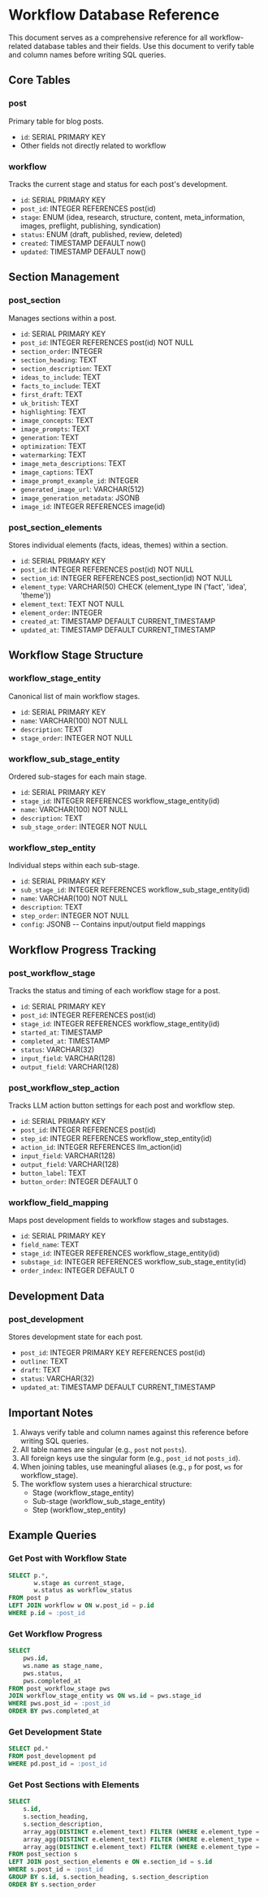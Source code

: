 # Workflow Database Reference

This document serves as a comprehensive reference for all workflow-related database tables and their fields. Use this document to verify table and column names before writing SQL queries.

## Core Tables

### post
Primary table for blog posts.
- `id`: SERIAL PRIMARY KEY
- Other fields not directly related to workflow

### workflow
Tracks the current stage and status for each post's development.
- `id`: SERIAL PRIMARY KEY
- `post_id`: INTEGER REFERENCES post(id)
- `stage`: ENUM (idea, research, structure, content, meta_information, images, preflight, publishing, syndication)
- `status`: ENUM (draft, published, review, deleted)
- `created`: TIMESTAMP DEFAULT now()
- `updated`: TIMESTAMP DEFAULT now()

## Section Management

### post_section
Manages sections within a post.
- `id`: SERIAL PRIMARY KEY
- `post_id`: INTEGER REFERENCES post(id) NOT NULL
- `section_order`: INTEGER
- `section_heading`: TEXT
- `section_description`: TEXT
- `ideas_to_include`: TEXT
- `facts_to_include`: TEXT
- `first_draft`: TEXT
- `uk_british`: TEXT
- `highlighting`: TEXT
- `image_concepts`: TEXT
- `image_prompts`: TEXT
- `generation`: TEXT
- `optimization`: TEXT
- `watermarking`: TEXT
- `image_meta_descriptions`: TEXT
- `image_captions`: TEXT
- `image_prompt_example_id`: INTEGER
- `generated_image_url`: VARCHAR(512)
- `image_generation_metadata`: JSONB
- `image_id`: INTEGER REFERENCES image(id)

### post_section_elements
Stores individual elements (facts, ideas, themes) within a section.
- `id`: SERIAL PRIMARY KEY
- `post_id`: INTEGER REFERENCES post(id) NOT NULL
- `section_id`: INTEGER REFERENCES post_section(id) NOT NULL
- `element_type`: VARCHAR(50) CHECK (element_type IN ('fact', 'idea', 'theme'))
- `element_text`: TEXT NOT NULL
- `element_order`: INTEGER
- `created_at`: TIMESTAMP DEFAULT CURRENT_TIMESTAMP
- `updated_at`: TIMESTAMP DEFAULT CURRENT_TIMESTAMP

## Workflow Stage Structure

### workflow_stage_entity
Canonical list of main workflow stages.
- `id`: SERIAL PRIMARY KEY
- `name`: VARCHAR(100) NOT NULL
- `description`: TEXT
- `stage_order`: INTEGER NOT NULL

### workflow_sub_stage_entity
Ordered sub-stages for each main stage.
- `id`: SERIAL PRIMARY KEY
- `stage_id`: INTEGER REFERENCES workflow_stage_entity(id)
- `name`: VARCHAR(100) NOT NULL
- `description`: TEXT
- `sub_stage_order`: INTEGER NOT NULL

### workflow_step_entity
Individual steps within each sub-stage.
- `id`: SERIAL PRIMARY KEY
- `sub_stage_id`: INTEGER REFERENCES workflow_sub_stage_entity(id)
- `name`: VARCHAR(100) NOT NULL
- `description`: TEXT
- `step_order`: INTEGER NOT NULL
- `config`: JSONB -- Contains input/output field mappings

## Workflow Progress Tracking

### post_workflow_stage
Tracks the status and timing of each workflow stage for a post.
- `id`: SERIAL PRIMARY KEY
- `post_id`: INTEGER REFERENCES post(id)
- `stage_id`: INTEGER REFERENCES workflow_stage_entity(id)
- `started_at`: TIMESTAMP
- `completed_at`: TIMESTAMP
- `status`: VARCHAR(32)
- `input_field`: VARCHAR(128)
- `output_field`: VARCHAR(128)

### post_workflow_step_action
Tracks LLM action button settings for each post and workflow step.
- `id`: SERIAL PRIMARY KEY
- `post_id`: INTEGER REFERENCES post(id)
- `step_id`: INTEGER REFERENCES workflow_step_entity(id)
- `action_id`: INTEGER REFERENCES llm_action(id)
- `input_field`: VARCHAR(128)
- `output_field`: VARCHAR(128)
- `button_label`: TEXT
- `button_order`: INTEGER DEFAULT 0

### workflow_field_mapping
Maps post development fields to workflow stages and substages.
- `id`: SERIAL PRIMARY KEY
- `field_name`: TEXT
- `stage_id`: INTEGER REFERENCES workflow_stage_entity(id)
- `substage_id`: INTEGER REFERENCES workflow_sub_stage_entity(id)
- `order_index`: INTEGER DEFAULT 0

## Development Data

### post_development
Stores development state for each post.
- `post_id`: INTEGER PRIMARY KEY REFERENCES post(id)
- `outline`: TEXT
- `draft`: TEXT
- `status`: VARCHAR(32)
- `updated_at`: TIMESTAMP DEFAULT CURRENT_TIMESTAMP

## Important Notes

1. Always verify table and column names against this reference before writing SQL queries.
2. All table names are singular (e.g., `post` not `posts`).
3. All foreign keys use the singular form (e.g., `post_id` not `posts_id`).
4. When joining tables, use meaningful aliases (e.g., `p` for post, `ws` for workflow_stage).
5. The workflow system uses a hierarchical structure:
   - Stage (workflow_stage_entity)
   - Sub-stage (workflow_sub_stage_entity)
   - Step (workflow_step_entity)

## Example Queries

### Get Post with Workflow State
```sql
SELECT p.*, 
       w.stage as current_stage,
       w.status as workflow_status
FROM post p
LEFT JOIN workflow w ON w.post_id = p.id
WHERE p.id = :post_id
```

### Get Workflow Progress
```sql
SELECT 
    pws.id,
    ws.name as stage_name,
    pws.status,
    pws.completed_at
FROM post_workflow_stage pws
JOIN workflow_stage_entity ws ON ws.id = pws.stage_id
WHERE pws.post_id = :post_id
ORDER BY pws.completed_at
```

### Get Development State
```sql
SELECT pd.*
FROM post_development pd
WHERE pd.post_id = :post_id
```

### Get Post Sections with Elements
```sql
SELECT 
    s.id,
    s.section_heading,
    s.section_description,
    array_agg(DISTINCT e.element_text) FILTER (WHERE e.element_type = 'fact') as facts,
    array_agg(DISTINCT e.element_text) FILTER (WHERE e.element_type = 'idea') as ideas,
    array_agg(DISTINCT e.element_text) FILTER (WHERE e.element_type = 'theme') as themes
FROM post_section s
LEFT JOIN post_section_elements e ON e.section_id = s.id
WHERE s.post_id = :post_id
GROUP BY s.id, s.section_heading, s.section_description
ORDER BY s.section_order
``` 